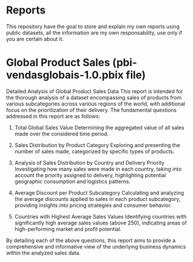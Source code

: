 # Reports
This repository have the goal to store and explain my own reports using public datasets, all the information are my own responsability,  use only if you are certain about it.
# Global Product Sales (pbi-vendasglobais-1.0.pbix file)
Detailed Analysis of Global Product Sales Data
This report is intended for the thorough analysis of a dataset encompassing sales of products from various subcategories across various regions of the world, with additional focus on the prioritization of their delivery. The fundamental questions addressed in this report are as follows:

1. Total Global Sales Value
Determining the aggregated value of all sales made over the considered time period.

2. Sales Distribution by Product Category
Exploring and presenting the number of sales made, categorized by specific types of products.

3. Analysis of Sales Distribution by Country and Delivery Priority
Investigating how many sales were made in each country, taking into account the priority assigned to delivery, highlighting potential geographic consumption and logistics patterns.

4. Average Discount per Product Subcategory
Calculating and analyzing the average discounts applied to sales in each product subcategory, providing insights into pricing strategies and consumer behavior.

5. Countries with Highest Average Sales Values
Identifying countries with significantly high average sales values (above 250), indicating areas of high-performing market and profit potential.

By detailing each of the above questions, this report aims to provide a comprehensive and informative view of the underlying business dynamics within the analyzed sales data.
